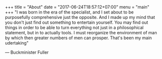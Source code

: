 +++
title = "About"
date = "2017-06-24T18:57:12+07:00"
menu = "main"
+++
"I was born in the era of the specialist, and I set about to be purposefully comprehensive just the opposite.
And I made up my mind that you don't just find out something to entertain yourself. You may find out things in order to be able to turn everything not just in a philosophical statement, but in to actually tools. I must reorganize the environment of man by which then greater numbers of men can prosper. That's been my main udertaking"

— Buckminister Fuller